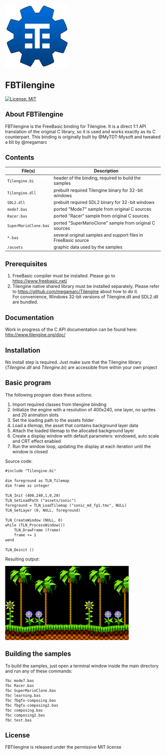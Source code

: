 ![Tilengine logo](FBTilengine.png)
# FBTilengine
[![License: MIT](https://img.shields.io/badge/License-MIT-yellow.svg)](https://opensource.org/licenses/MIT)
## About FBTilengine
FBTilengine is the FreeBasic binding for Tilengine. It is a direct 1:1 API translation of the original C library, so it is used and works exactly as its C counterpart. This binding is originally built by @MyTDT-Mysoft and tweaked a bit by @megamarc

## Contents

File(s)               | Description
----------------------|----------------------------------------------------------------
`Tilengine.bi`        | header of the binding, required to build the samples
`Tilengine.dll`       | prebuilt required Tilengine binary for 32-bit windows
`SDL2.dll`            | prebuilt required SDL2 binary for 32-bit windows
`mode7.bas`           | ported "Mode7" sample from original C sources
`Racer.bas`           | ported "Racer" sample from original C sources
`SuperMarioClone.bas` | ported "SuperMarioClone" sample from original C sources
`*.bas`               | several original samples and support files in FreeBasic source
`/assets`             | graphic data used by the samples

## Prerequisites
1. FreeBasic compiler must be installed. Please go to https://www.freebasic.net/ <br>
2. Tilengine native shared library must be installed separately. Please refer to https://github.com/megamarc/Tilengine about how to do it.<br>
For convenience, Windows 32-bit versions of Tilengine.dll and SDL2.dll are bundled.<br>

## Documentation
Work in progress of the C API documentation can be found here:<br>
http://www.tilengine.org/doc/

## Installation
No install step is required. Just make sure that the Tilengine library (*Tilengine.dll* and *Tilengine.bi*) are accessible from within your own project

## Basic program
The following program does these actions:
1. Import required classes from tilengine binding
2. Initialize the engine with a resolution of 400x240, one layer, no sprites and 20 animation slots
3. Set the loading path to the assets folder
4. Load a *tilemap*, the asset that contains background layer data
5. Attach the loaded tilemap to the allocated background layer
6. Create a display window with default parameters: windowed, auto scale and CRT effect enabled
7. Run the window loop, updating the display at each iteration until the window is closed

Source code:
```vbnet
#include "Tilengine.bi"

dim foreground as TLN_Tilemap
dim frame as integer

TLN_Init (400,240,1,0,20)
TLN_SetLoadPath ("assets/sonic")
foreground = TLN_LoadTilemap ("sonic_md_fg1.tmx", NULL)
TLN_SetLayer (0, NULL, foreground)

TLN_CreateWindow (NULL, 0)
while (TLN_ProcessWindow())
	TLN_DrawFrame (frame)
	frame += 1
wend

TLN_Deinit ()
```

Resulting output:

![Test](test.png)

## Building the samples
To build the samples, just open a terminal window inside the main directory and run any of these commands:
```
fbc mode7.bas
fbc Racer.bas
fbc SuperMarioClone.bas
fbc learning.bas
fbc fbgfx-composing.bas
fbc fbgfx-composing2.bas
fbc composing.bas
fbc composing2.bas
fbc test.bas
```

## License
FBTilengine is released under the permissive MIT license
